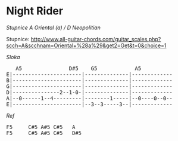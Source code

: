 # Night Rider

_Stupnice A Oriental (a) / D Neopolitian_

Stupnice: http://www.all-guitar-chords.com/guitar_scales.php?scch=A&scchnam=Oriental+%28a%29&get2=Get&t=0&choice=1


*Sloka*

<pre>
   A5               D#5    G5            A5
E|----------------------|--------------|-------------
B|----------------------|--------------|-------------
G|----------------------|--------------|-------------
D|---------------2--1-0-|--------------|-------------
A|--0------1--4---------|--------1-----|--0----0--0--
E|----------------------|--3--3-----3--|-------------
</pre>

*Ref*
<pre>
F5     C#5 A#5 C#5   A
F5     C#5 A#5 C#5   D#5
</pre>